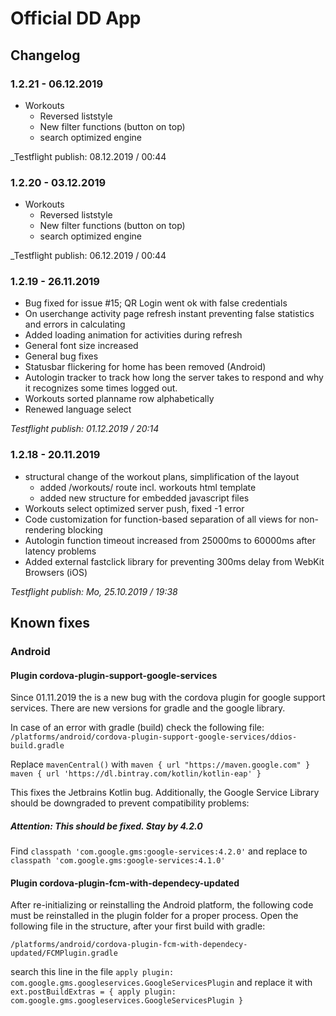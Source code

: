 # Official DD App
## Changelog
### 1.2.21 - 06.12.2019
- Workouts
    - Reversed liststyle
    - New filter functions (button on top)
    - search optimized engine
    

_Testflight publish: 08.12.2019 / 00:44
### 1.2.20 - 03.12.2019
- Workouts
    - Reversed liststyle
    - New filter functions (button on top)
    - search optimized engine
    

_Testflight publish: 06.12.2019 / 00:44
### 1.2.19 - 26.11.2019
- Bug fixed for issue #15; QR Login went ok with false credentials
- On userchange activity page refresh instant preventing false statistics and errors in calculating
- Added loading animation for activities during refresh
- General font size increased
- General bug fixes
- Statusbar flickering for home has been removed (Android) 
- Autologin tracker to track how long the server takes to respond and why it recognizes some times logged out.
- Workouts sorted planname row alphabetically
- Renewed language select

_Testflight publish: 01.12.2019 / 20:14_
### 1.2.18 - 20.11.2019
- structural change of the workout plans, simplification of the layout
    - added /workouts/ route incl. workouts html template
    - added new structure for embedded javascript files
- Workouts select optimized server push, fixed -1 error
- Code customization for function-based separation of all views for non-rendering blocking
- Autologin function timeout increased from 25000ms to 60000ms after latency problems
- Added external fastclick library for preventing 300ms delay from WebKit Browsers (iOS)

_Testflight publish: Mo, 25.10.2019 / 19:38_

## Known fixes 
### Android
#### Plugin cordova-plugin-support-google-services
Since 01.11.2019 the is a new bug with the cordova plugin for google support services. There are new versions for 
gradle and the google library. 

In case of an error with gradle (build) check the following file:
`/platforms/android/cordova-plugin-support-google-services/ddios-build.gradle`

Replace `mavenCentral()` with 
`maven { url "https://maven.google.com" }`
`maven { url 'https://dl.bintray.com/kotlin/kotlin-eap' }`

This fixes the Jetbrains Kotlin bug. Additionally, the Google Service Library should be downgraded to prevent compatibility problems: 


##### Attention: This should be fixed. Stay by 4.2.0
Find `classpath 'com.google.gms:google-services:4.2.0'` and replace to
`classpath 'com.google.gms:google-services:4.1.0'`


#### Plugin cordova-plugin-fcm-with-dependecy-updated

After re-initializing or reinstalling the Android platform, the following code must be reinstalled in the plugin folder for 
a proper process. Open the following file in the structure, after your first build with gradle:

`/platforms/android/cordova-plugin-fcm-with-dependecy-updated/FCMPlugin.gradle`


search this line in the file `apply plugin: com.google.gms.googleservices.GoogleServicesPlugin`
and replace it with 
`ext.postBuildExtras = {
apply plugin: com.google.gms.googleservices.GoogleServicesPlugin
}`